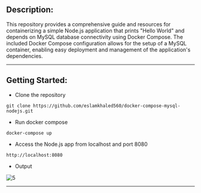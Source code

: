 ## Description:

This repository provides a comprehensive guide and resources for containerizing a simple Node.js application that prints "Hello World" and depends on MySQL database connectivity using Docker Compose. The included Docker Compose configuration allows for the setup of a MySQL container, enabling easy deployment and management of the application's dependencies.

-----------------------------------------
## Getting Started:

- Clone the repository
```
git clone https://github.com/eslamkhaled560/docker-compose-mysql-nodejs.git
```

- Run docker compose
```
docker-compose up
```

- Access the Node.js app from localhost and port 8080
```
http://localhost:8080
```

- Output

![5](https://github.com/eslamkhaled560/Sprints-Tasks/assets/54172897/191c2503-8035-4f57-9c9e-aab5ad4685d1)

-----------------------------------------
